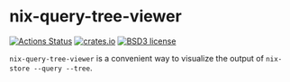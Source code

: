 # nix-query-tree-viewer

[![Actions Status](https://github.com/cdepillabout/nix-query-tree-viewer/workflows/Test/badge.svg)](https://github.com/cdepillabout/nix-query-tree-viewer/actions)
[![crates.io](https://img.shields.io/crates/v/nix-query-tree-viewer.svg)](https://crates.io/crates/nix-query-tree-viewer)
[![BSD3 license](https://img.shields.io/badge/license-BSD3-blue.svg)](./LICENSE)

`nix-query-tree-viewer` is a convenient way to visualize the output of
`nix-store --query --tree`.
